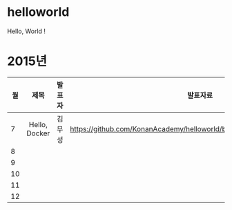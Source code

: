 # helloworld
Hello, World !

# 2015년 
| 월        | 제목           | 발표자   |  발표자료 |
| ------------- |:-------------:| -----:|:-------------: |
| 7      | Hello, Docker | 김무성 | https://github.com/KonanAcademy/helloworld/blob/master/2015/07/docker.md |
| 8      |  |  |  |
| 9      |  |  |  |
| 10      |  |  |  |
| 11      |  |  |  |
| 12      |  |  |  |

